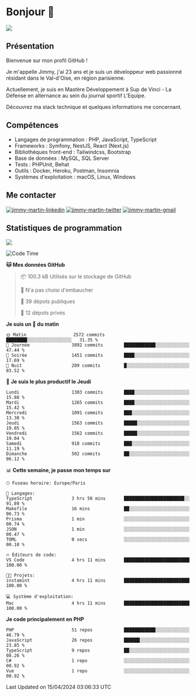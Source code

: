 # Bonjour 👋

![](https://komarev.com/ghpvc/?username=jimmy-martin&color=1a1b27)

## Présentation

Bienvenue sur mon profil GitHub !

Je m'appelle Jimmy, j'ai 23 ans et je suis un développeur web passionné résidant dans le Val-d'Oise, en région parisienne.

Actuellement, je suis en Mastère Développement à Sup de Vinci - La Défense en alternance au sein du journal sportif L'Equipe.

Découvrez ma stack technique et quelques informations me concernant.

## Compétences

- Langages de programmation : PHP, JavaScript, TypeScript
- Frameworks : Symfony, NestJS, React (Next.js)
- Bibliothèques front-end : Tailwindcss, Bootstrap
- Base de données : MySQL, SQL Server
- Tests : PHPUnit, Behat
- Outils : Docker, Heroku, Postman, Insomnia
- Systèmes d'exploitation : macOS, Linux, Windows

## Me contacter

<p>
<a href="https://www.linkedin.com/in/jimmy-martin-dev/" target="_blank"><img align="center" src="https://img.shields.io/badge/-LinkedIn-0077B5?style=for-the-badge&logo=Linkedin&logoColor=white" alt="jimmy-martin-linkedin"/></a>
<a href="https://twitter.com/jimmydev_" target="_blank"><img align="center" src="https://img.shields.io/badge/-Twitter-1DA1F2?style=for-the-badge&logo=Twitter&logoColor=white" alt="jimmy-martin-twitter"/></a>
<a href="mailto:jimmy.martin952@gmail.com" target="_blank"><img align="center" src="https://img.shields.io/badge/gmail-D14836?style=for-the-badge&logo=gmail&logoColor=white" alt="jimmy-martin-gmail"/></a>
</p>

## Statistiques de programmation

<a href="https://github-readme-stats.vercel.app/api/top-langs/?username=jimmy-martin&layout=compact">
  <img align="center" src="https://github-readme-stats.vercel.app/api/top-langs/?username=jimmy-martin&layout=compact"/>
</a>

<!--START_SECTION:waka-->
![Code Time](http://img.shields.io/badge/Code%20Time-1%2C979%20hrs%2029%20mins-blue)

**🐱 Mes données GitHub** 

> 📦 100.3 kB Utilisés sur le stockage de GitHub 
 > 
> 🚫 N'a pas choisi d'embaucher
 > 
> 📜 39 dépots publiques 
 > 
> 🔑 12 dépots privés 
 > 
**Je suis un 🐤 du matin** 

```text
🌞 Matin                  2572 commits        ████████░░░░░░░░░░░░░░░░░   31.35 % 
🌆 Journée                3892 commits        ████████████░░░░░░░░░░░░░   47.44 % 
🌃 Soirée                 1451 commits        ████░░░░░░░░░░░░░░░░░░░░░   17.69 % 
🌙 Nuit                   289 commits         █░░░░░░░░░░░░░░░░░░░░░░░░   03.52 % 
```
📅 **Je suis le plus productif le Jeudi** 

```text
Lundi                    1303 commits        ████░░░░░░░░░░░░░░░░░░░░░   15.88 % 
Mardi                    1265 commits        ████░░░░░░░░░░░░░░░░░░░░░   15.42 % 
Mercredi                 1091 commits        ███░░░░░░░░░░░░░░░░░░░░░░   13.30 % 
Jeudi                    1563 commits        █████░░░░░░░░░░░░░░░░░░░░   19.05 % 
Vendredi                 1562 commits        █████░░░░░░░░░░░░░░░░░░░░   19.04 % 
Samedi                   918 commits         ███░░░░░░░░░░░░░░░░░░░░░░   11.19 % 
Dimanche                 502 commits         ██░░░░░░░░░░░░░░░░░░░░░░░   06.12 % 
```


📊 **Cette semaine, je passe mon temps sur** 

```text
🕑︎ Fuseau horaire: Europe/Paris

💬 Langages: 
TypeScript               3 hrs 50 mins       ███████████████████████░░   91.89 % 
Makefile                 16 mins             ██░░░░░░░░░░░░░░░░░░░░░░░   06.73 % 
Prisma                   1 min               ░░░░░░░░░░░░░░░░░░░░░░░░░   00.74 % 
JSON                     1 min               ░░░░░░░░░░░░░░░░░░░░░░░░░   00.47 % 
TOML                     0 secs              ░░░░░░░░░░░░░░░░░░░░░░░░░   00.10 % 

🔥 Éditeurs de code: 
VS Code                  4 hrs 11 mins       █████████████████████████   100.00 % 

🐱‍💻 Projets: 
instamint                4 hrs 11 mins       █████████████████████████   100.00 % 

💻 Système d'exploitation: 
Mac                      4 hrs 11 mins       █████████████████████████   100.00 % 
```

**Je code principalement en PHP** 

```text
PHP                      51 repos            ████████████░░░░░░░░░░░░░   46.79 % 
JavaScript               26 repos            ██████░░░░░░░░░░░░░░░░░░░   23.85 % 
TypeScript               9 repos             ██░░░░░░░░░░░░░░░░░░░░░░░   08.26 % 
C#                       1 repo              ░░░░░░░░░░░░░░░░░░░░░░░░░   00.92 % 
Vue                      1 repo              ░░░░░░░░░░░░░░░░░░░░░░░░░   00.92 % 
```




 Last Updated on 15/04/2024 03:06:33 UTC
<!--END_SECTION:waka-->


